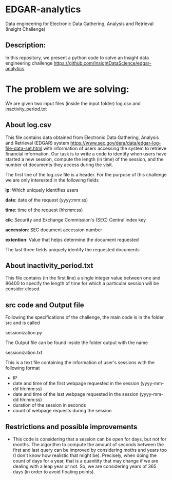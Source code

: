 # EDGAR-analytics
Data engineering for Electronic Data Gathering, Analysis and Retrieval (Insight Challenge)
## Description:
In this repository, we present a python code to solve an Insight data engineering challenge 
https://github.com/InsightDataScience/edgar-analytics
# The problem we are solving:
We are given two input files (inside the input folder) log.csv and inactivity_period.txt

## About log.csv
This file contains data obtained from  Electronic Data Gathering, Analysis and Retrieval (EDGAR) system
https://www.sec.gov/dera/data/edgar-log-file-data-set.html
with information of users accessing the system to retrieve financial information. Our task is to write a code to identify when users have started a new session, compute the length (in time) of the session, and the number of documents they access during the visit. 

The first line of the log.csv file is a header. For the purpose of this challenge we are only interested in the following fields

**ip**: Which uniquely identifies users 

**date**: date of the request (yyyy:mm:ss)

**time**: time of the request (hh:mm:ss)

**cik**: Security and Exchange Commission's (SEC) Central index key

**accession**: SEC document accession number

**extention**: Value that helps determine the document requested

The last three fields uniquely identify the requested documents

## About inactivity_period.txt

This file contains (in the first line) a single integer value between one and 86400 to specify the length of time for which a particular session will be consider closed.

## src code and Output file
 
Following the specifications of the challenge, the main code is in the folder src and is called   

sessionization.py  

The Output file can be found inside the folder output with the name   

sessionization.txt  

This is a text file containing the information of user's sessions with the following format

* IP
* date and time of the first webpage requested in the session (yyyy-mm-dd hh:mm:ss)
* date and time of the last webpage requested in the session (yyyy-mm-dd hh:mm:ss)
* duration of the session in seconds
* count of webpage requests during the session

## Restrictions and possible improvements

* This code is considering that a session can be open for days, but not for months. The algorithm to compute the amount of seconds between the first and last query can be improved by considering moths and years too (I don't know how realistic that might be). Precisely, when doing the count of days for a year, that is a quanitity that may change if we are dealing with a leap year or not. So, we are considering years of 365 days (in order to avoid floating points).

